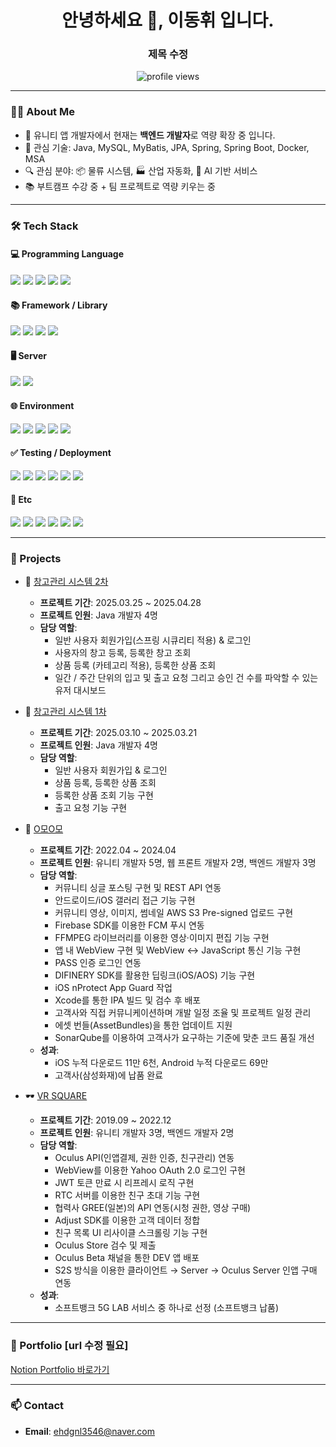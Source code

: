 <h1 align="center">안녕하세요 👋, 이동휘 입니다. </h1>
<h3 align="center">제목 수정</h3>

<p align="center">
  <img src="https://komarev.com/ghpvc/?username=DH-CaseStudy&label=Profile%20views&color=0e75b6&style=flat" alt="profile views" />
</p>

---

### 👨‍💻 About Me
- 🧠 유니티 앱 개발자에서 현재는 **백엔드 개발자**로 역량 확장 중 입니다.
- 🎯 관심 기술: Java, MySQL, MyBatis, JPA, Spring, Spring Boot, Docker, MSA
- 🔍 관심 분야: 📦 물류 시스템, 🏭 산업 자동화, 🤖 AI 기반 서비스  
- 📚 부트캠프 수강 중 + 팀 프로젝트로 역량 키우는 중  

---

### 🛠️ Tech Stack

#### 💻 Programming Language
<p align="left">
  <img src="https://img.shields.io/badge/Java-007396?style=flat-square&logo=java&logoColor=white"/>
  <img src="https://img.shields.io/badge/C%23-239120?style=flat-square&logo=c-sharp&logoColor=white"/>
  <img src="https://img.shields.io/badge/JavaScript-ES6-F7DF1E?style=flat-square&logo=javascript&logoColor=black"/>
  <img src="https://img.shields.io/badge/HTML5-E34F26?style=flat-square&logo=html5&logoColor=white"/>
  <img src="https://img.shields.io/badge/CSS3-1572B6?style=flat-square&logo=css3&logoColor=white"/>
</p>

#### 📚 Framework / Library
<p align="left">
  <img src="https://img.shields.io/badge/Spring%205-6DB33F?style=flat-square&logo=spring&logoColor=white"/>
  <img src="https://img.shields.io/badge/Spring%20Security-6DB33F?style=flat-square&logo=springsecurity&logoColor=white"/>
  <img src="https://img.shields.io/badge/JSP-007396?style=flat-square"/>
  <img src="https://img.shields.io/badge/MyBatis-59666C?style=flat-square"/>
</p>

#### 🖥️ Server
<p align="left">
  <img src="https://img.shields.io/badge/MySQL-4479A1?style=flat-square&logo=mysql&logoColor=white"/>
  <img src="https://img.shields.io/badge/Tomcat-F8DC75?style=flat-square&logo=apachetomcat&logoColor=black"/>
</p>

#### 🌐 Environment
<p align="left">
  <img src="https://img.shields.io/badge/Firebase-FFCA28?style=flat-square&logo=firebase&logoColor=black"/>
  <img src="https://img.shields.io/badge/AWS(S3,%20RDS)-232F3E?style=flat-square&logo=amazonaws&logoColor=white"/>
  <img src="https://img.shields.io/badge/Unity-000000?style=flat-square&logo=unity&logoColor=white"/>
  <img src="https://img.shields.io/badge/Xcode-147EFB?style=flat-square&logo=xcode&logoColor=white"/>
  <img src="https://img.shields.io/badge/IntelliJIDEA-000000?style=flat-square&logo=intellijidea&logoColor=white"/>
</p>

#### ✅ Testing / Deployment
<p align="left">
  <img src="https://img.shields.io/badge/SonarQube-4E9BCD?style=flat-square&logo=sonarqube&logoColor=white"/>
  <img src="https://img.shields.io/badge/TestFlight-0D96F6?style=flat-square&logo=testflight&logoColor=white"/>
  <img src="https://img.shields.io/badge/AppStoreConnect-0D96F6?style=flat-square"/>
  <img src="https://img.shields.io/badge/GooglePlayConsole-34A853?style=flat-square&logo=googleplay&logoColor=white"/>
  <img src="https://img.shields.io/badge/AppCenter-3E4E88?style=flat-square&logo=appcenter&logoColor=white"/>
  <img src="https://img.shields.io/badge/MetaQuestStore-FF5A5F?style=flat-square"/>
</p>

#### 🧩 Etc
<p align="left">
  <img src="https://img.shields.io/badge/Git-F05032?style=flat-square&logo=git&logoColor=white"/>
  <img src="https://img.shields.io/badge/GitLab-FC6D26?style=flat-square&logo=gitlab&logoColor=white"/>
  <img src="https://img.shields.io/badge/SVN-809CC9?style=flat-square"/>
  <img src="https://img.shields.io/badge/Jira-0052CC?style=flat-square&logo=jira&logoColor=white"/>
  <img src="https://img.shields.io/badge/Confluence-172B4D?style=flat-square&logo=confluence&logoColor=white"/>
  <img src="https://img.shields.io/badge/Slack-4A154B?style=flat-square&logo=slack&logoColor=white"/>
</p>


---


### 📌 Projects

- 🧾 [창고관리 시스템 2차](https://github.com/DH-CaseStudy/Buildify_Phase-2)  
  - **프로젝트 기간**: 2025.03.25 ~ 2025.04.28  
  - **프로젝트 인원**: Java 개발자 4명  
  - **담당 역할**:
    - 일반 사용자 회원가입(스프링 시큐리티 적용) & 로그인
    - 사용자의 창고 등록, 등록한 창고 조회
    - 상품 등록 (카테고리 적용), 등록한 상품 조회
    - 일간 / 주간 단위의 입고 및 출고 요청 그리고 승인 건 수를 파악할 수 있는 유저 대시보드 

- 🧾 [창고관리 시스템 1차](https://github.com/DH-CaseStudy/Buildify_Phase-1)  
  - **프로젝트 기간**: 2025.03.10 ~ 2025.03.21  
  - **프로젝트 인원**: Java 개발자 4명  
  - **담당 역할**:
    - 일반 사용자 회원가입 & 로그인 
    - 상품 등록, 등록한 상품 조회
    - 등록한 상품 조회 기능 구현
    - 출고 요청 기능 구현  

- 🐾 [O모O모](https://www.fortunekorea.co.kr/news/articleView.html?idxno=25188)  
  - **프로젝트 기간**: 2022.04 ~ 2024.04  
  - **프로젝트 인원**: 유니티 개발자 5명, 웹 프론트 개발자 2명, 백엔드 개발자 3명  
  - **담당 역할**:  
    - 커뮤니티 싱글 포스팅 구현 및 REST API 연동  
    - 안드로이드/iOS 갤러리 접근 기능 구현  
    - 커뮤니티 영상, 이미지, 썸네일 AWS S3 Pre-signed 업로드 구현  
    - Firebase SDK를 이용한 FCM 푸시 연동  
    - FFMPEG 라이브러리를 이용한 영상·이미지 편집 기능 구현  
    - 앱 내 WebView 구현 및 WebView ↔ JavaScript 통신 기능 구현  
    - PASS 인증 로그인 연동  
    - DIFINERY SDK를 활용한 딥링크(iOS/AOS) 기능 구현  
    - iOS nProtect App Guard 작업  
    - Xcode를 통한 IPA 빌드 및 검수 후 배포  
    - 고객사와 직접 커뮤니케이션하며 개발 일정 조율 및 프로젝트 일정 관리  
    - 에셋 번들(AssetBundles)을 통한 업데이트 지원  
    - SonarQube를 이용하여 고객사가 요구하는 기준에 맞춘 코드 품질 개선  
  - **성과**:  
    - iOS 누적 다운로드 11만 6천, Android 누적 다운로드 69만  
    - 고객사(삼성화재)에 납품 완료

- 🕶️ [VR SQUARE](https://www.meta.com/ko-kr/experiences/vr-square-5g-lab/2898438393596104/?srsltid=AfmBOopgRdAc8ZN_kEqyBSUjpweb88zTWmtJFwxQ169Hy2jXBnqK5Dbx)  
  - **프로젝트 기간**: 2019.09 ~ 2022.12  
  - **프로젝트 인원**: 유니티 개발자 3명, 백엔드 개발자 2명  
  - **담당 역할**:  
    - Oculus API(인앱결제, 권한 인증, 친구관리) 연동  
    - WebView를 이용한 Yahoo OAuth 2.0 로그인 구현  
    - JWT 토큰 만료 시 리프레시 로직 구현  
    - RTC 서버를 이용한 친구 초대 기능 구현  
    - 협력사 GREE(일본)의 API 연동(시청 권한, 영상 구매)  
    - Adjust SDK를 이용한 고객 데이터 정합  
    - 친구 목록 UI 리사이클 스크롤링 기능 구현  
    - Oculus Store 검수 및 제출  
    - Oculus Beta 채널을 통한 DEV 앱 배포  
    - S2S 방식을 이용한 클라이언트 → Server → Oculus Server 인앱 구매 연동  
  - **성과**:  
    - 소프트뱅크 5G LAB 서비스 중 하나로 선정 (소프트뱅크 납품)


---

### 📌 Portfolio [url 수정 필요]
[Notion Portfolio 바로가기](https://grey-shield-2af.notion.site/1ef77562966580199b6ef942ab7771a4)


---

### 📫 Contact
- **Email**: ehdgnl3546@naver.com
